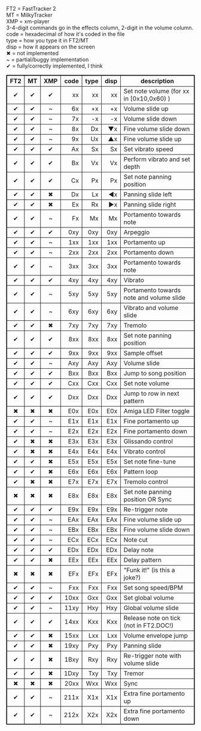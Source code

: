 <style>table, th, td { border: 1px solid black; border-collapse: collapse; }</style>
FT2 = FastTracker 2  
MT = MilkyTracker  
XMP = xm-player  
3-4-digit commands go in the effects column, 2-digit in the volume column.  
code = hexadecimal of how it's coded in the file  
type = how you type it in FT2/MT  
disp = how it appears on the screen  
✖ = not implemented  
~ = partial/buggy implementation  
✔ = fully/correctly implemented, I think

| FT2 | MT | XMP | code | type | disp | description |
|:---:|:--:|:---:| ----:| ----:| ----:| ----------- |
|  ✔  | ✔  |  ✔  |   xx |   xx |   xx | Set note volume (for xx in [0x10,0x60) )
|  ✔  | ✔  |  ~  |   6x |   +x |   +x | Volume slide up
|  ✔  | ✔  |  ~  |   7x |   -x |   -x | Volume slide down
|  ✔  | ✔  |  ~  |   8x |   Dx |   ▼x | Fine volume slide down
|  ✔  | ✔  |  ~  |   9x |   Ux |   ▲x | Fine volume slide up
|  ✔  | ✔  |  ✔  |   Ax |   Sx |   Sx | Set vibrato speed
|  ✔  | ✔  |  ✔  |   Bx |   Vx |   Vx | Perform vibrato and set depth
|  ✔  | ✔  |  ✔  |   Cx |   Px |   Px | Set note panning position
|  ✔  | ✔  |  ✖  |   Dx |   Lx |   ◀x | Panning slide left
|  ✔  | ✔  |  ✖  |   Ex |   Rx |   ▶x | Panning slide right
|  ✔  | ✔  |  ~  |   Fx |   Mx |   Mx | Portamento towards note
|  ✔  | ✔  |  ✔  |  0xy |  0xy |  0xy | Arpeggio
|  ✔  | ✔  |  ~  |  1xx |  1xx |  1xx | Portamento up
|  ✔  | ✔  |  ~  |  2xx |  2xx |  2xx | Portamento down
|  ✔  | ✔  |  ~  |  3xx |  3xx |  3xx | Portamento towards note
|  ✔  | ✔  |  ✔  |  4xy |  4xy |  4xy | Vibrato
|  ✔  | ✔  |  ~  |  5xy |  5xy |  5xy | Portamento towards note and volume slide
|  ✔  | ✔  |  ~  |  6xy |  6xy |  6xy | Vibrato and volume slide
|  ✔  | ✔  |  ✖  |  7xy |  7xy |  7xy | Tremolo
|  ✔  | ✔  |  ✔  |  8xx |  8xx |  8xx | Set note panning position
|  ✔  | ✔  |  ✔  |  9xx |  9xx |  9xx | Sample offset
|  ✔  | ✔  |  ~  |  Axy |  Axy |  Axy | Volume slide
|  ✔  | ✔  |  ✔  |  Bxx |  Bxx |  Bxx | Jump to song position
|  ✔  | ✔  |  ✔  |  Cxx |  Cxx |  Cxx | Set note volume
|  ✔  | ✔  |  ✔  |  Dxx |  Dxx |  Dxx | Jump to row in next pattern
|  ✖  | ✖  |  ✖  |  E0x |  E0x |  E0x | Amiga LED Filter toggle
|  ✔  | ✔  |  ~  |  E1x |  E1x |  E1x | Fine portamento up
|  ✔  | ✔  |  ~  |  E2x |  E2x |  E2x | Fine portamento down
|  ✔  | ✖  |  ✖  |  E3x |  E3x |  E3x | Glissando control
|  ✔  | ✖  |  ✖  |  E4x |  E4x |  E4x | Vibrato control
|  ✔  | ✔  |  ✖  |  E5x |  E5x |  E5x | Set note fine-tune
|  ✔  | ✔  |  ✖  |  E6x |  E6x |  E6x | Pattern loop
|  ✔  | ✖  |  ✖  |  E7x |  E7x |  E7x | Tremolo control
|  ✖  | ✖  |  ✖  |  E8x |  E8x |  E8x | Set note panning position OR Sync
|  ✔  | ✔  |  ✔  |  E9x |  E9x |  E9x | Re-trigger note
|  ✔  | ✔  |  ~  |  EAx |  EAx |  EAx | Fine volume slide up
|  ✔  | ✔  |  ~  |  EBx |  EBx |  EBx | Fine volume slide down
|  ✔  | ✔  |  ~  |  ECx |  ECx |  ECx | Note cut
|  ✔  | ✔  |  ✔  |  EDx |  EDx |  EDx | Delay note
|  ✔  | ✔  |  ✖  |  EEx |  EEx |  EEx | Delay pattern
|  ✖  | ✖  |  ✖  |  EFx |  EFx |  EFx | "Funk it!" (is this a joke?)
|  ✔  | ✔  |  ~  |  Fxx |  Fxx |  Fxx | Set song speed/BPM
|  ✔  | ✔  |  ✔  | 10xx |  Gxx |  Gxx | Set global volume
|  ✔  | ✔  |  ~  | 11xy |  Hxy |  Hxy | Global volume slide
|  ✔  | ✔  |  ✔  | 14xx |  Kxx |  Kxx | Release note on tick (not in FT2.DOC!)
|  ✔  | ✔  |  ✖  | 15xx |  Lxx |  Lxx | Volume envelope jump
|  ✔  | ✔  |  ✖  | 19xy |  Pxy |  Pxy | Panning slide
|  ✔  | ✔  |  ✖  | 1Bxy |  Rxy |  Rxy | Re-trigger note with volume slide
|  ✔  | ✔  |  ✖  | 1Dxy |  Txy |  Txy | Tremor
|  ✖  | ✖  |  ✖  | 20xx |  Wxx |  Wxx | Sync
|  ✔  | ✔  |  ~  | 211x |  X1x |  X1x | Extra fine portamento up
|  ✔  | ✔  |  ~  | 212x |  X2x |  X2x | Extra fine portamento down
